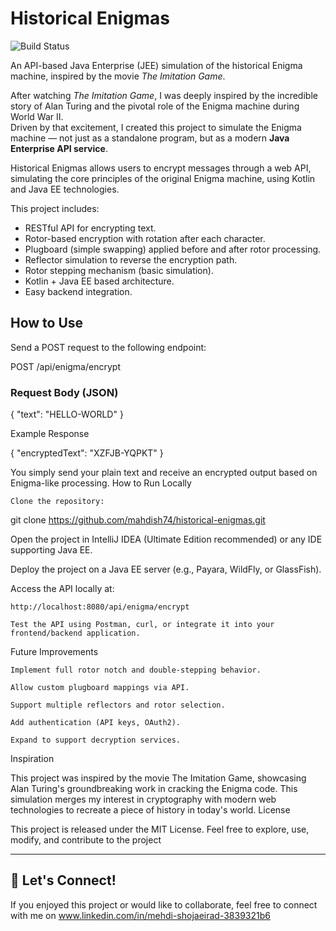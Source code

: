 # Historical Enigmas

![Build Status](https://github.com/mahdish74/historical-enigmas/actions/workflows/maven.yml/badge.svg)

An API-based Java Enterprise (JEE) simulation of the historical Enigma machine, inspired by the movie *The Imitation Game*.

After watching *The Imitation Game*, I was deeply inspired by the incredible story of Alan Turing and the pivotal role of the Enigma machine during World War II.  
Driven by that excitement, I created this project to simulate the Enigma machine — not just as a standalone program, but as a modern **Java Enterprise API service**.

Historical Enigmas allows users to encrypt messages through a web API, simulating the core principles of the original Enigma machine, using Kotlin and Java EE technologies.

This project includes:
- RESTful API for encrypting text.
- Rotor-based encryption with rotation after each character.
- Plugboard (simple swapping) applied before and after rotor processing.
- Reflector simulation to reverse the encryption path.
- Rotor stepping mechanism (basic simulation).
- Kotlin + Java EE based architecture.
- Easy backend integration.

## How to Use

Send a POST request to the following endpoint:

POST /api/enigma/encrypt


### Request Body (JSON)

{
  "text": "HELLO-WORLD"
}

Example Response

{
  "encryptedText": "XZFJB-YQPKT"
}

You simply send your plain text and receive an encrypted output based on Enigma-like processing.
How to Run Locally

    Clone the repository:

git clone https://github.com/mahdish74/historical-enigmas.git

Open the project in IntelliJ IDEA (Ultimate Edition recommended) or any IDE supporting Java EE.

Deploy the project on a Java EE server (e.g., Payara, WildFly, or GlassFish).

Access the API locally at:

    http://localhost:8080/api/enigma/encrypt

    Test the API using Postman, curl, or integrate it into your frontend/backend application.

Future Improvements

    Implement full rotor notch and double-stepping behavior.

    Allow custom plugboard mappings via API.

    Support multiple reflectors and rotor selection.

    Add authentication (API keys, OAuth2).

    Expand to support decryption services.

Inspiration

This project was inspired by the movie The Imitation Game, showcasing Alan Turing's groundbreaking work in cracking the Enigma code.
This simulation merges my interest in cryptography with modern web technologies to recreate a piece of history in today's world.
License

This project is released under the MIT License.
Feel free to explore, use, modify, and contribute to the project

---

## 🤝 Let's Connect!

If you enjoyed this project or would like to collaborate, feel free to connect with me on www.linkedin.com/in/mehdi-shojaeirad-3839321b6


